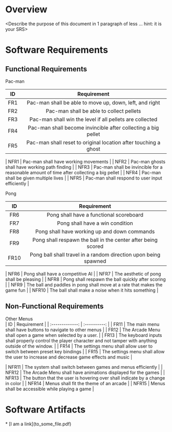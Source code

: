 # Overview

<Describe the purpose of this document in 1 paragraph of less ... hint: it is
your SRS>

# Software Requirements

<Describe the structure of this section>
  
## Functional Requirements
  
Pac-man
  
| ID | Requirement |
| :-------------: | :----------: |
| FR1 | Pac-man shall be able to move up, down, left, and right |
| FR2 | Pac-man shall be able to collect pellets |
| FR3 | Pac-man shall win the level if all pellets are collected |
| FR4 | Pac-man shall become invincible after collecting a big pellet |
| FR5 | Pac-man shall reset to original location after touching a ghost |
  
| NFR1 | Pac-man shall have working movements |
| NFR2 | Pac-man ghosts shall have working path finding |
| NFR3 | Pac-man shall be invincible for a reasonable amount of time after collecting a big pellet |
| NFR4 | Pac-man shall be given multiple lives |
| NFR5 | Pac-man shall respond to user input efficiently |
  
 Pong
  
| ID | Requirement |
| :-------------: | :----------: |
| FR6 | Pong shall have a functional scoreboard |
| FR7 | Pong shall have a win condition |
| FR8 | Pong shall have working up and down commands |
| FR9 | Pong shall respawn the ball in the center after being scored |
| FR10 | Pong ball shall travel in a random direction upon being spawned |
 
| NFR6 | Pong shall have a competitive AI |
| NFR7 | The aesthetic of pong shall be pleasing |
| NFR8 | Pong shall respawn the ball quickly after scoring |
| NFR9 | The ball and paddles in pong shall move at a rate that makes the game fun |
| NFR10 | The ball shall make a noise when it hits something |
  
## Non-Functional Requirements
  
Other Menus  
| ID | Requirement |
| :-------------: | :----------: |
| FR11 | The main menu shall have buttons to navigate to other menus |
| FR12 | The Arcade Menu shall open a game when selected by a user. |
| FR13 | The keyboard inputs shall properly control the player character and not tamper with anything outside of the window. |
| FR14 | The settings menu shall allow user to switch between preset key bindings |
| FR15 | The settings menu shall allow the user to increase and decrease game effects and music |
  
| NFR11 | The system shall switch between games and menus efficiently |
| NFR12 | The Arcade Menu shall have animations displayed for the games |
| NFR13 | The button that the user is hovering over shall indicate by a change in color |
| NFR14 | Menus shall fit the theme of an arcade |
| NFR15 | Menus shall be accessible while playing a game |
  
  
  
# Software Artifacts
  
<Describe the purpose of this section>
* [I am a link](to_some_file.pdf)
 
